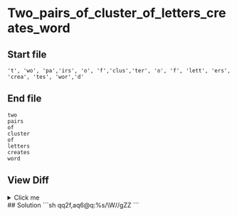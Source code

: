 # Two_pairs_of_cluster_of_letters_creates_word
## Start file
```
't', 'wo', 'pa','irs', 'o', 'f','clus','ter', 'o', 'f', 'lett', 'ers', 'crea', 'tes', 'wor','d'
```
## End file
```
two
pairs
of
cluster
of
letters
creates
word
```
## View Diff
<details><summary>Click me</summary>
```
--- Two_pairs_of_cluster_of_letters_creates_word/inp
+++ Two_pairs_of_cluster_of_letters_creates_word/out
@@ -1 +1,8 @@
-'t', 'wo', 'pa','irs', 'o', 'f','clus','ter', 'o', 'f', 'lett', 'ers', 'crea', 'tes', 'wor','d'
+two
+pairs
+of
+cluster
+of
+letters
+creates
+word
```
</details>
## Solution
```sh
qq2f,a<CR><Esc>q6@q:%s/\W//g<CR>ZZ
```
